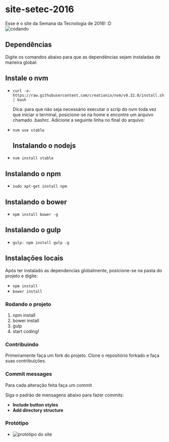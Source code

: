 # site-setec-2016
Esse é o site da Semana da Tecnologia de 2016! :D    
![codando](https://media.giphy.com/media/ZvLUtG6BZkBi0/giphy.gif)


## Dependências
  Digite os comandos abaixo para que as dependências sejam instaladas de maneira global:


  ## Instale o nvm
- ```curl -o- https://raw.githubusercontent.com/creationix/nvm/v0.32.0/install.sh | bash ```

  Dica: para que não seja necessário executar o scrip do nvm toda vez que iniciar o terminal, posicione-se na home e encontre um arquivo chamado .bashrc. Adicione a seguinte linha no final do arquivo:

- ``` nvm use stable ```

  ## Instalando o nodejs
-  ```nvm install stable```

  ## Instalando o npm
-  ```sudo apt-get install npm```

  ## Instalando o bower
-  ```npm install bower -g```

  ## Instalando o gulp
-  ```gulp: npm install gulp -g```


  ## Instalações locais

Após ter instalado as dependencias globalmente, posicione-se na pasta do projeto e digite:
- ```npm install```
- ```bower install```

### Rodando o projeto
1. npm install
2. bower install
3. gulp
4. start coding!

### Contribuindo

Primeiramente faça um fork do projeto. Clone o repositório forkado e faça suas contribuições.

### Commit messages

Para cada alteração feita faça um commit

Siga o padrão de mensagens abaixo para fazer commits:

- **Include button styles**
- **Add directory structure**

### Protótipo
- ![protótipo do site](http://i.imgur.com/fVMF9NB.jpg)
